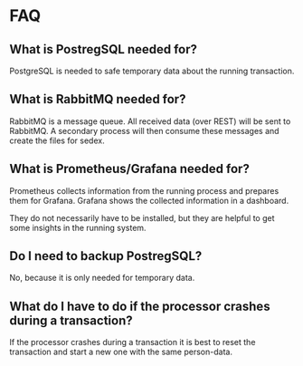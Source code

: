 # FAQ

## What is PostregSQL needed for?
PostgreSQL is needed to safe temporary data about the running transaction.

## What is RabbitMQ needed for?
RabbitMQ is a message queue. All received data (over REST) will be sent to RabbitMQ.
A secondary process will then consume these messages and create the files for sedex.

## What is Prometheus/Grafana needed for?
Prometheus collects information from the running process and prepares them for Grafana.
Grafana shows the collected information in a dashboard.

They do not necessarily have to be installed, but they are helpful to get some insights in the running system.

## Do I need to backup PostregSQL?
No, because it is only needed for temporary data.

## What do I have to do if the processor crashes during a transaction?
If the processor crashes during a transaction it is best to reset the transaction and start a new one with the same person-data.
